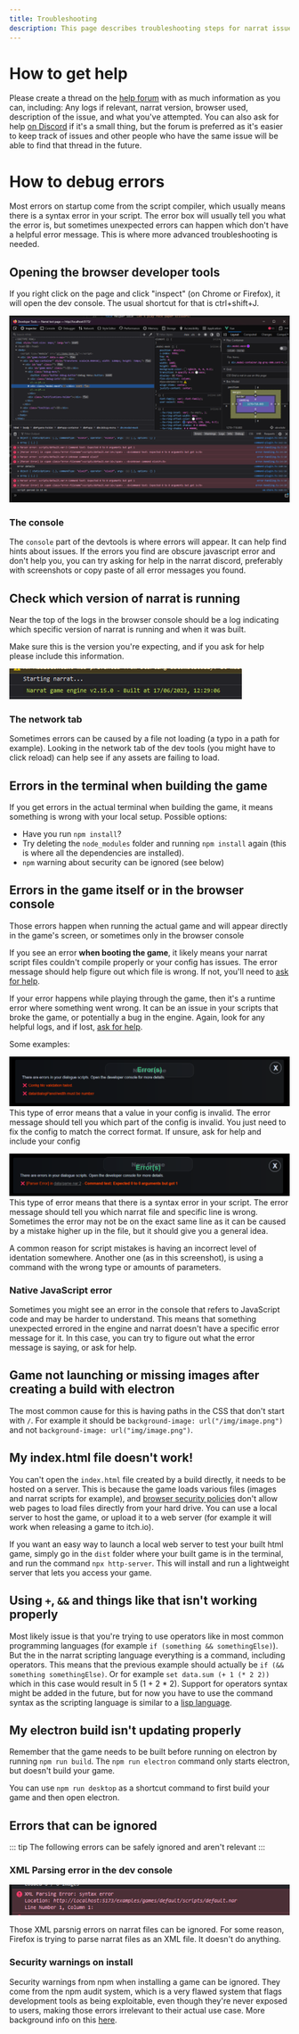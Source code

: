 ```yaml
---
title: Troubleshooting
description: This page describes troubleshooting steps for narrat issues
---
```


# How to get help

Please create a thread on the [help forum](https://narrat.discourse.group/c/help/5) with as much information as you can, including: Any logs if relevant, narrat version, browser used, description of the issue, and what you've attempted. You can also ask for help [on Discord](https://discord.gg/Xgz7EQ2Xgh) if it's a small thing, but the forum is preferred as it's easier to keep track of issues and other people who have the same issue will be able to find that thread in the future.

# How to debug errors

Most errors on startup come from the script compiler, which usually means there is a syntax error in your script. The error box will usually tell you what the error is, but sometimes unexpected errors can happen which don't have a helpful error message. This is where more advanced troubleshooting is needed.

## Opening the browser developer tools

If you right click on the page and click "inspect" (on Chrome or Firefox), it will open the dev console. The usual shortcut for that is ctrl+shift+J.

![dev console](./dev-console.png)

### The console

The `console` part of the devtools is where errors will appear. It can help find hints about issues. If the errors you find are obscure javascript error and don't help you, you can try asking for help in the narrat discord, preferably with screenshots or copy paste of all error messages you found.

## Check which version of narrat is running

Near the top of the logs in the browser console should be a log indicating which specific version of narrat is running and when it was built.

Make sure this is the version you're expecting, and if you ask for help please include this information.

![narrat version screenshot](./version.png)

### The network tab

Sometimes errors can be caused by a file not loading (a typo in a path for example). Looking in the network tab of the dev tools (you might have to click reload) can help see if any assets are failing to load.

## Errors in the terminal when building the game

If you get errors in the actual terminal when building the game, it means something is wrong with your local setup. Possible options:

- Have you run `npm install`?
- Try deleting the `node_modules` folder and running `npm install` again (this is where all the dependencies are installed).
- `npm` warning about security can be ignored (see below)

## Errors in the game itself or in the browser console

Those errors happen when running the actual game and will appear directly in the game's screen, or sometimes only in the browser console

If you see an error **when booting the game**, it likely means your narrat script files couldn't compile properly or your config has issues. The error message should help figure out which file is wrong. If not, you'll need to [ask for help](#how-to-get-help).

If your error happens while playing through the game, then it's a runtime error where something went wrong. It can be an issue in your scripts that broke the game, or potentially a bug in the engine. Again, look for any helpful logs, and if lost, [ask for help](#how-to-get-help).

Some examples:

![config-error](./config-error.png)
This type of error means that a value in your config is invalid. The error message should tell you which part of the config is invalid. You just need to fix the config to match the correct format. If unsure, ask for help and include your config

![script-error](./script-error.png)
This type of error means that there is a syntax error in your script. The error message should tell you which narrat file and specific line is wrong. Sometimes the error may not be on the exact same line as it can be caused by a mistake higher up in the file, but it should give you a general idea.

A common reason for script mistakes is having an incorrect level of identation somewhere. Another one (as in this screenshot), is using a command with the wrong type or amounts of parameters.

### Native JavaScript error

Sometimes you might see an error in the console that refers to JavaScript code and may be harder to understand. This means that something unexpected errored in the engine and narrat doesn't have a specific error message for it. In this case, you can try to figure out what the error message is saying, or ask for help.

## Game not launching or missing images after creating a build with electron

The most common cause for this is having paths in the CSS that don't start with `/`. For example it should be `background-image: url("/img/image.png")` and not `background-image: url("img/image.png")`.

## My index.html file doesn't work!

You can't open the `index.html` file created by a build directly, it needs to be hosted on a server. This is because the game loads various files (images and narrat scripts for example), and [browser security policies](http://kb.mozillazine.org/Links_to_local_pages_do_not_work) don't allow web pages to load files directly from your hard drive. You can use a local server to host the game, or upload it to a web server (for example it will work when releasing a game to itch.io).

If you want an easy way to launch a local web server to test your built html game, simply go in the `dist` folder where your built game is in the terminal, and run the command `npx http-server`. This will install and run a lightweight server that lets you access your game.

## Using `+`, `&&` and things like that isn't working properly

Most likely issue is that you're trying to use operators like in most common programming languages (for example `if (something && somethingElse)`). But the in the narrat scripting language everything is a command, including operators. This means that the previous example should actually be `if (&& something somethingElse)`. Or for example `set data.sum (+ 1 (* 2 2))` which in this case would result in 5 (1 + 2 \* 2). Support for operators syntax might be added in the future, but for now you have to use the command syntax as the scripting language is similar to a [lisp language](https://www.tutorialspoint.com/lisp/lisp_operators.htm).

## My electron build isn't updating properly

Remember that the game needs to be built before running on electron by running `npm run build`. The `npm run electron` command only starts electron, but doesn't build your game.

You can use `npm run desktop` as a shortcut command to first build your game and then open electron.

## Errors that can be ignored

::: tip
The following errors can be safely ignored and aren't relevant
:::

### XML Parsing error in the dev console

![xml-error](./xml-error.png)

Those XML parsnig errors on narrat files can be ignored. For some reason, Firefox is trying to parse narrat files as an XML file. It doesn't do anything.

### Security warnings on install

Security warnings from npm when installing a game can be ignored. They come from the npm audit system, which is a very flawed system that flags development tools as being exploitable, even though they're never exposed to users, making those errors irrelevant to their actual use case. More background info on this [here](https://overreacted.io/npm-audit-broken-by-design/).
